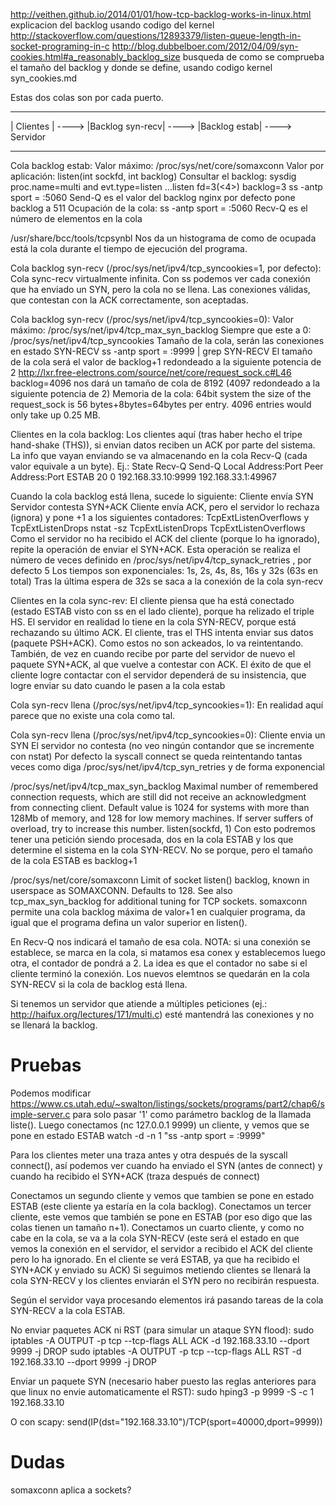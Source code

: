 http://veithen.github.io/2014/01/01/how-tcp-backlog-works-in-linux.html
  explicacion del backlog usando codigo del kernel
http://stackoverflow.com/questions/12893379/listen-queue-length-in-socket-programing-in-c
http://blog.dubbelboer.com/2012/04/09/syn-cookies.html#a_reasonably_backlog_size
  busqueda de como se comprueba el tamaño del backlog y donde se define, usando codigo kernel
syn_cookies.md

Estas dos colas son por cada puerto.

------------        ------------------       ---------------
| Clientes | ---->  |Backlog syn-recv| ----> |Backlog estab| ----> Servidor
-----------         ------------------       ---------------

Cola backlog estab:
  Valor máximo: /proc/sys/net/core/somaxconn
  Valor por aplicación: listen(int sockfd, int backlog)
    Consultar el backlog:
      sysdig proc.name=multi and evt.type=listen
        ...listen fd=3(<4>) backlog=3
      ss -antp sport = :5060
        Send-Q es el valor del backlog
      nginx por defecto pone backlog a 511
  Ocupación de la cola:
    ss -antp sport = :5060
      Recv-Q es el número de elementos en la cola

  /usr/share/bcc/tools/tcpsynbl
  Nos da un histograma de como de ocupada está la cola durante el tiempo de ejecución del programa.

Cola backlog syn-recv (/proc/sys/net/ipv4/tcp_syncookies=1, por defecto):
  Cola sync-recv virtualmente infinita.
  Con ss podemos ver cada conexión que ha enviado un SYN, pero la cola no se llena.
  Las conexiones válidas, que contestan con la ACK correctamente, son aceptadas.

Cola backlog syn-recv (/proc/sys/net/ipv4/tcp_syncookies=0):
  Valor máximo: /proc/sys/net/ipv4/tcp_max_syn_backlog
  Siempre que este a 0: /proc/sys/net/ipv4/tcp_syncookies
  Tamaño de la cola, serán las conexiones en estado SYN-RECV
    ss -antp sport = :9999 | grep SYN-RECV
   El tamaño de la cola será el valor de backlog+1 redondeado a la siguiente potencia de 2
     http://lxr.free-electrons.com/source/net/core/request_sock.c#L46
     backlog=4096 nos dará un tamaño de cola de 8192 (4097 redondeado a la siguiente potencia de 2)
     Memoria de la cola: 64bit system the size of the request_sock is 56 bytes+8bytes=64bytes per entry. 4096 entries would only take up 0.25 MB.


Clientes en la cola backlog:
  Los clientes aquí (tras haber hecho el tripe hand-shake (THS)), si envian datos reciben un ACK por parte del sistema.
  La info que vayan enviando se va almacenando en la cola Recv-Q (cada valor equivale a un byte). Ej.:
    State      Recv-Q Send-Q        Local Address:Port          Peer Address:Port
    ESTAB      20     0             192.168.33.10:9999          192.168.33.1:49967


Cuando la cola backlog está llena, sucede lo siguiente:
  Cliente envía SYN
  Servidor contesta SYN+ACK
  Cliente envía ACK, pero el servidor lo rechaza (ignora) y pone +1 a los siguientes contadores: TcpExtListenOverflows y TcpExtListenDrops
    nstat -sz TcpExtListenDrops TcpExtListenOverflows
  Como el servidor no ha recibido el ACK del cliente (porque lo ha ignorado), repite la operación de enviar el SYN+ACK.
    Esta operación se realiza el número de veces definido en /proc/sys/net/ipv4/tcp_synack_retries , por defecto 5
    Los tiempos son exponenciales: 1s, 2s, 4s, 8s, 16s y 32s (63s en total)
    Tras la última espera de 32s se saca a la conexión de la cola syn-recv


Clientes en la cola sync-rev:
  El cliente piensa que ha está conectado (estado ESTAB visto con ss en el lado cliente), porque ha relizado el triple HS.
  El servidor en realidad lo tiene en la cola SYN-RECV, porque está rechazando su último ACK.
  El cliente, tras el THS intenta enviar sus datos (paquete PSH+ACK). Como estos no son ackeados, lo va reintentando.
  También, de vez en cuando recibe por parte del servidor de nuevo el paquete SYN+ACK, al que vuelve a contestar con ACK.
  El éxito de que el cliente logre contactar con el servidor dependerá de su insistencia, que logre enviar su dato cuando le pasen a la cola estab


Cola syn-recv llena (/proc/sys/net/ipv4/tcp_syncookies=1):
  En realidad aquí parece que no existe una cola como tal.


Cola syn-recv llena (/proc/sys/net/ipv4/tcp_syncookies=0):
  Cliente envia un SYN
  El servidor no contesta (no veo ningún contandor que se incremente con nstat)
  Por defecto la syscall connect se queda reintentando tantas veces como diga /proc/sys/net/ipv4/tcp_syn_retries y de forma exponencial



/proc/sys/net/ipv4/tcp_max_syn_backlog
Maximal number of remembered connection requests, which are still did not receive an acknowledgment from connecting client.
Default value is 1024 for systems with more than 128Mb of memory, and 128 for low memory machines. If server suffers of overload, try to increase this number.
listen(sockfd, 1)
Con esto podremos tener una petición siendo procesada, dos en la cola ESTAB y los que determine el sistema en la cola SYN-RECV.
No se porque, pero el tamaño de la cola ESTAB es backlog+1

/proc/sys/net/core/somaxconn
Limit of socket listen() backlog, known in userspace as SOMAXCONN. Defaults to 128. See also tcp_max_syn_backlog for additional tuning for TCP sockets.
somaxconn permite una cola backlog máxima de valor+1 en cualquier programa, da igual que el programa defina un valor superior en listen().


En Recv-Q nos indicará el tamaño de esa cola. NOTA: si una conexión se establece, se marca en la cola, si matamos esa conex y establecemos luego otra, el contador de pondrá a 2. La idea es que el contador no sabe si el cliente terminó la conexión. Los nuevos elemtnos se quedarán en la cola SYN-RECV si la cola de backlog está llena.


Si tenemos un servidor que atiende a múltiples peticiones (ej.: http://haifux.org/lectures/171/multi.c) esté mantendrá las conexiones y no se llenará la backlog.

# Pruebas

Podemos modificar https://www.cs.utah.edu/~swalton/listings/sockets/programs/part2/chap6/simple-server.c para solo pasar '1' como parámetro backlog de la llamada liste().
Luego conectamos (nc 127.0.0.1 9999) un cliente, y vemos que se pone en estado ESTAB
watch -d -n 1 "ss -antp sport = :9999"

Para los clientes meter una traza antes y otra después de la syscall connect(), así podemos ver cuando ha enviado el SYN (antes de connect) y cuando ha recibido el SYN+ACK (traza después de connect)

Conectamos un segundo cliente y vemos que tambien se pone en estado ESTAB (este cliente ya estaría en la cola backlog).
Conectamos un tercer cliente, este vemos que también se pone en ESTAB (por eso digo que las colas tienen un tamaño n+1).
Conectamos un cuarto cliente, y como no cabe en la cola, se va a la cola SYN-RECV (este será el estado en que vemos la conexión en el servidor, el servidor a recibido el ACK del cliente pero lo ha ignorado. En el cliente se verá ESTAB, ya que ha recibido el SYN+ACK y enviado su ACK)
Si seguimos metiendo clientes se llenará la cola SYN-RECV y los clientes enviarán el SYN pero no recibirán respuesta.

Según el servidor vaya procesando elementos irá pasando tareas de la cola SYN-RECV a la cola ESTAB.



No enviar paquetes ACK ni RST (para simular un ataque SYN flood):
sudo iptables -A OUTPUT -p tcp --tcp-flags ALL ACK -d 192.168.33.10 --dport 9999 -j DROP
sudo iptables -A OUTPUT -p tcp --tcp-flags ALL RST -d 192.168.33.10 --dport 9999 -j DROP

Enviar un paquete SYN (necesario haber puesto las reglas anteriores para que linux no envie automaticamente el RST):
sudo hping3 -p 9999 -S -c 1 192.168.33.10

O con scapy:
send(IP(dst="192.168.33.10")/TCP(sport=40000,dport=9999))



# Dudas
somaxconn aplica a sockets?
